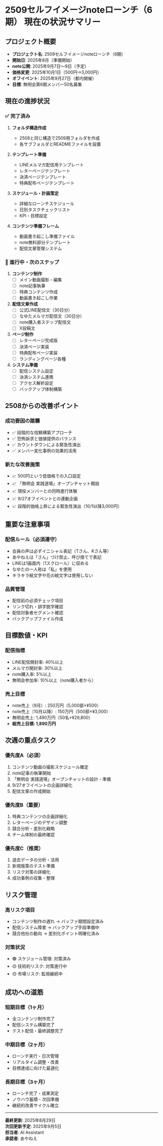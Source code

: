 # 2509セルフイメージnoteローンチ（6期） 現在の状況サマリー

## プロジェクト概要
- **プロジェクト名**: 2509セルフイメージnoteローンチ（6期）
- **開始日**: 2025年8月（準備開始）
- **note公開**: 2025年9月7日〜9日（予定）
- **価格変更**: 2025年10月1日（500円→3,000円）
- **オフイベント**: 2025年9月27日（都内開催）
- **目標**: 無明会第6期メンバー50名募集

## 現在の進捗状況

### ✅ 完了済み
1. **フォルダ構造作成**
   - 2508と同じ構造で2509用フォルダを作成
   - 各サブフォルダとREADMEファイルを設置

2. **テンプレート準備**
   - LINEメルマガ配信用テンプレート
   - レターページテンプレート
   - 決済ページテンプレート
   - 特典配布ページテンプレート

3. **スケジュール・計画策定**
   - 詳細なローンチスケジュール
   - 日別タスクチェックリスト
   - KPI・目標設定

4. **コンテンツ準備フレーム**
   - 動画書き起こし準備ファイル
   - note無料部分テンプレート
   - 配信文章管理システム

### 🔄 進行中・次のステップ
1. **コンテンツ制作**
   - [ ] メイン動画撮影・編集
   - [ ] note記事執筆
   - [ ] 特典コンテンツ作成
   - [ ] 動画書き起こし作業

2. **配信文章作成**
   - [ ] 公式LINE配信文（30日分）
   - [ ] なゆたメルマガ配信文（30日分）
   - [ ] note購入者ステップ配信文
   - [ ] X投稿文

3. **ページ制作**
   - [ ] レターページ完成版
   - [ ] 決済ページ実装
   - [ ] 特典配布ページ実装
   - [ ] ランディングページ各種

4. **システム準備**
   - [ ] 配信システム設定
   - [ ] 決済システム連携
   - [ ] アクセス解析設定
   - [ ] バックアップ体制構築

## 2508からの改善ポイント

### 成功要因の踏襲
- ✅ 段階的な信頼構築アプローチ
- ✅ 恐怖訴求と価値提供のバランス
- ✅ カウントダウンによる緊急性演出
- ✅ メンバー変化事例の効果的活用

### 新たな改善施策
- 📈 500円という低価格での入口設定
- 📈 「無明会 実践道場」オープンチャット開設
- 📈 現役メンバーとの同時進行体験
- 📈 9/27オフイベントとの連動企画
- 📈 段階的価格上昇による緊急性演出（10/1以降3,000円）

## 重要な注意事項

### 配信ルール（必須遵守）
- 会員の声は必ずイニシャル表記（Tさん、Kさん等）
- あやねえは「さん」づけ禁止、呼び捨てで表記
- LINEは1画面内（1スクロール）に収める
- なゆたの一人称は「私」を使用
- キラキラ絵文字や花の絵文字は使用しない

### 品質管理
- 配信前の必須チェック項目
- リンク切れ・誤字脱字確認
- 配信対象者セグメント確認
- バックアップファイル作成

## 目標数値・KPI

### 配信指標
- LINE配信開封率: 40%以上
- メルマガ開封率: 30%以上
- note購入率: 5%以上
- 無明会参加率: 10%以上（note購入者から）

### 売上目標
- note売上（9月）: 250万円（5,000部×¥500）
- note売上（10月以降）: 150万円（500部×¥3,000）
- 無明会売上: 1,490万円（50名×¥29,800）
- **総売上目標: 1,890万円**

## 次週の重点タスク

### 優先度A（必須）
1. コンテンツ動画の撮影スケジュール確定
2. note記事の執筆開始
3. 「無明会 実践道場」オープンチャットの設計・準備
4. 9/27オフイベントの企画詳細化
5. 配信文章の作成開始

### 優先度B（重要）
1. 特典コンテンツの企画詳細化
2. レターページのデザイン調整
3. 競合分析・差別化戦略
4. チーム体制の最終確認

### 優先度C（推奨）
1. 過去データの分析・活用
2. 新規施策のテスト準備
3. リスク対策の詳細化
4. 成功事例の収集・整理

## リスク管理

### 高リスク項目
- コンテンツ制作の遅れ → バッファ期間設定済み
- 配信システム障害 → バックアップ手段準備中
- 競合他社の動向 → 差別化ポイント明確化済み

### 対策状況
- 🟢 スケジュール管理: 対策済み
- 🟡 技術的リスク: 対策進行中
- 🟡 市場リスク: 監視継続中

## 成功への道筋

### 短期目標（1ヶ月）
- 全コンテンツ制作完了
- 配信システム構築完了
- テスト配信・最終調整完了

### 中期目標（2ヶ月）
- ローンチ実行・日次管理
- リアルタイム調整・改善
- 目標達成に向けた最適化

### 長期目標（3ヶ月）
- ローンチ完了・成果測定
- ノウハウ蓄積・次回準備
- 継続的改善サイクル確立

---

**最終更新**: 2025年8月29日  
**次回更新予定**: 2025年9月5日  
**担当者**: AI Assistant  
**承認者**: あやねえ

